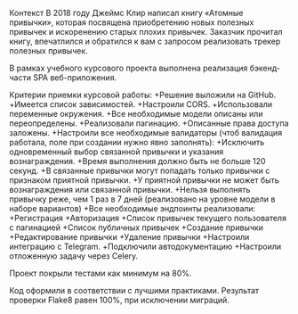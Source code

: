 Контекст
В 2018 году Джеймс Клир написал книгу «Атомные привычки», которая посвящена приобретению новых полезных привычек и искоренению старых плохих привычек. Заказчик прочитал книгу, впечатлился и обратился к вам с запросом реализовать трекер полезных привычек.

В рамках учебного курсового проекта выполнена реализация бэкенд-части SPA веб-приложения.

Критерии приемки курсовой работы:
+Решение выложили на GitHub.
+Имеется список зависимостей.
+Настроили CORS.
+Использовали переменные окружения.
+Все необходимые модели описаны или переопределены.
+Реализовали пагинацию.
+Описанные права доступа заложены.
+Настроили все необходимые валидаторы (чтоб валидация работала, поле при создании нужно явно заполнять):
+Исключить одновременный выбор связанной привычки и указания вознаграждения.
+Время выполнения должно быть не больше 120 секунд.
+В связанные привычки могут попадать только привычки с признаком приятной привычки.
+У приятной привычки не может быть вознаграждения или связанной привычки.
+Нельзя выполнять привычку реже, чем 1 раз в 7 дней (реализовано на уровне модели в наборе вариантов)
+Все необходимые эндпоинты реализовали:
+Регистрация
+Авторизация
+Список привычек текущего пользователя с пагинацией
+Список публичных привычек
+Создание привычки
+Редактирование привычки
+Удаление привычки
+Настроили интеграцию с Telegram.
+Подключили автодокументацию
+Настроили отложенную задачу через Celery.

Проект покрыли тестами как минимум на 80%.

Код оформили в соответствии с лучшими практиками.
Результат проверки Flake8 равен 100%, при исключении миграций.
